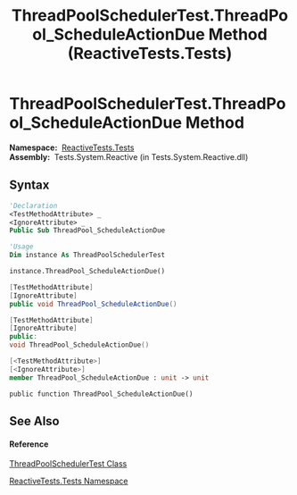 ﻿---
title: ThreadPoolSchedulerTest.ThreadPool_ScheduleActionDue Method  (ReactiveTests.Tests)
TOCTitle: ThreadPool_ScheduleActionDue Method
ms:assetid: M:ReactiveTests.Tests.ThreadPoolSchedulerTest.ThreadPool_ScheduleActionDue
ms:mtpsurl: https://msdn.microsoft.com/en-us/library/reactivetests.tests.threadpoolschedulertest.threadpool_scheduleactiondue(v=VS.103)
ms:contentKeyID: 36620146
ms.date: 06/28/2011
mtps_version: v=VS.103
f1_keywords:
- ReactiveTests.Tests.ThreadPoolSchedulerTest.ThreadPool_ScheduleActionDue
dev_langs:
- CSharp
- JScript
- VB
- FSharp
- c++
---

# ThreadPoolSchedulerTest.ThreadPool\_ScheduleActionDue Method

**Namespace:**  [ReactiveTests.Tests](hh289046\(v=vs.103\).md)  
**Assembly:**  Tests.System.Reactive (in Tests.System.Reactive.dll)

## Syntax

``` vb
'Declaration
<TestMethodAttribute> _
<IgnoreAttribute> _
Public Sub ThreadPool_ScheduleActionDue
```

``` vb
'Usage
Dim instance As ThreadPoolSchedulerTest

instance.ThreadPool_ScheduleActionDue()
```

``` csharp
[TestMethodAttribute]
[IgnoreAttribute]
public void ThreadPool_ScheduleActionDue()
```

``` c++
[TestMethodAttribute]
[IgnoreAttribute]
public:
void ThreadPool_ScheduleActionDue()
```

``` fsharp
[<TestMethodAttribute>]
[<IgnoreAttribute>]
member ThreadPool_ScheduleActionDue : unit -> unit 
```

``` jscript
public function ThreadPool_ScheduleActionDue()
```

## See Also

#### Reference

[ThreadPoolSchedulerTest Class](hh304055\(v=vs.103\).md)

[ReactiveTests.Tests Namespace](hh289046\(v=vs.103\).md)

